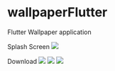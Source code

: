 # wallpaperFlutter
Flutter Wallpaper application

Splash Screen
![](https://github.com/rvvarasdiya/wallpaperFlutter/blob/master/photos/WhatsApp%20Image%202020-06-01%20at%2000.31.33.jpeg)

Download
![](https://github.com/rvvarasdiya/wallpaperFlutter/blob/master/photos/WhatsApp%20Image%202020-06-01%20at%2000.31.04.jpeg)
![](https://github.com/rvvarasdiya/wallpaperFlutter/blob/master/photos/WhatsApp%20Image%202020-06-01%20at%2000.31.02.jpeg)
![](https://github.com/rvvarasdiya/wallpaperFlutter/blob/master/photos/WhatsApp%20Image%202020-06-01%20at%2000.31.02%20(1).jpeg)
